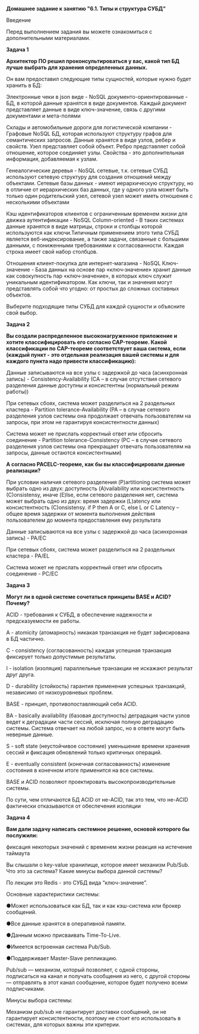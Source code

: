 **Домашнее задание к занятию "6.1. Типы и структура СУБД"**


Введение

Перед выполнением задания вы можете ознакомиться с дополнительными материалами.

**Задача 1**

**Архитектор ПО решил проконсультироваться у вас, какой тип БД лучше выбрать для хранения определенных данных.**

Он вам предоставил следующие типы сущностей, которые нужно будет хранить в БД:

Электронные чеки в json виде - NoSQL документо-ориентированные - БД, в которой данные хранятся в виде документов. 
Каждый документ представляет данные в виде ключ-значение, связь с другими документами и мета-полями

Склады и автомобильные дороги для логистической компании - Графовые NoSQL БД, которая используют структуру графов для 
семантических запросов. Данные хранятся в виде узлов, ребер и свойств. Узел представляет собой объект. Ребро представляет 
собой отношение, которое соединяет узлы. Свойства - это дополнительная информация, добавляемая к узлам.

Генеалогические деревья - NoSQL cетевые, т.к. сетевые СУБД используют сетевую структуру для создания отношений между объектами. 
Сетевые базы данных - имеют иерархическую структуру, но в отличие от иерархических баз данных, где у одного узла может 
быть только один родительский узел, сетевой узел может иметь отношения с несколькими объектами

Кэш идентификаторов клиентов с ограниченным временем жизни для движка аутентификации - NoSQL Column-oriented - В таких 
системах данные хранятся в виде матрицы, строки и столбцы которой используются как ключи.Типичным применением 
этого типа СУБД является веб-индексирование, а также задачи, связанные с большими данными, с пониженными требованиями 
к согласованности. Каждая строка имеет свой набор столбцов.

Отношения клиент-покупка для интернет-магазина - NoSQL Ключ-значение - База данных на основе пар «ключ‑значение» 
хранит данные как совокупность пар «ключ‑значение», в которых ключ служит уникальным идентификатором. 
Как ключи, так и значения могут представлять собой что угодно: от простых до сложных составных объектов.


Выберите подходящие типы СУБД для каждой сущности и объясните свой выбор.


<!-- СУБД можно разделить на следующие категории: 
1)Реляционные
2)Объектно-ориентированные
3) NoSQL: Иерархические, Графовые, Сетевые, Документо-ориентированные, Ключ-значение --> 


**Задача 2**

**Вы создали распределенное высоконагруженное приложение и хотите классифицировать его согласно CAP-теореме. 
Какой классификации по CAP-теореме соответствует ваша система, если (каждый пункт - это отдельная реализация вашей 
системы и для каждого пункта надо привести классификацию):**

Данные записываются на все узлы с задержкой до часа (асинхронная запись) - Consistency-Availability
(CA – в случае отсутствия сетевого разделения данные доступны и консистентны (нормальный режим работы))

При сетевых сбоях, система может разделиться на 2 раздельных кластера - Partition tolerance-Availability
(PA – в случае сетевого разделения узлов системы она продолжает отвечать пользователям на запросы, при этом не гарантируя 
консистентности данных)

Система может не прислать корректный ответ или сбросить соединение - Partition tolerance-Consistency
(PC – в случае сетевого разделения узлов системы она прекращает отвечать пользователям на запросы, данные остаются 
консистентными)

**А согласно PACELC-теореме, как бы вы классифицировали данные реализации?**

При условии наличия сетевого разделения (P)artitioning система может выбрать одно из двух: 
доступность (A)vailability или консистентность (С)onsistensy, 
иначе (E)lse, если сетевого разделения нет, система может выбрать одно из двух: 
время задержки (L)atency или консистентность (С)onsistensy. 
if P then A or C, else L or C
Latency – общее время задержки от момента выполнения действия пользователем до момента предоставления ему результата

Данные записываются на все узлы с задержкой до часа (асинхронная запись) - PA/EC

При сетевых сбоях, система может разделиться на 2 раздельных кластера - PA/EL

Система может не прислать корректный ответ или сбросить соединение - PC/EC


**Задача 3**

**Могут ли в одной системе сочетаться принципы BASE и ACID? Почему?**

ACID - требования к СУБД, в обеспечение надежности и предсказуемости ее работы.

A - atomicity (атомарность) никакая транзакция не будет зафисирована в БД частично.

C - consistency (согласованность) каждая успешная транзакция фиксирует только допустимые результаты.

I - isolation (изоляция) параллельные транзакции не искажают результат друг друга.

D - durability (стойкость) гарантия применения успешных транзакций, независимо от низкоуровневых проблем.


BASE - принцип, противопоставляющий себя ACID.

BA - basically availability (базовая доступность) деградация части узлов ведет к деградации части сессий, 
исключая полную деградацию системы. Система отвечает на любой запрос, но в ответе могут быть неверные данные.

S - soft state (неустойчивое состояние) уменьшение времени хранения сессий и фиксация обновлений только критичных операций.

E - eventually consistent (конечная согласованность) изменение состояния в конечном итоге применится на все системы.

BASE и ACID позволяют проектировать высокопроизводительные системы.

По сути, чем отличаются БД ACID от не-ACID, так это тем, что не-ACID фактически отказываются от обеспечения изоляции



**Задача 4**

**Вам дали задачу написать системное решение, основой которого бы послужили:**

фиксация некоторых значений с временем жизни
реакция на истечение таймаута

Вы слышали о key-value хранилище, которое имеет механизм Pub/Sub. 
Что это за система? Какие минусы выбора данной системы?

По лекции это Redis - это СУБД вида “ключ-значение”.

Основные характеристики системы:

●Может использоваться как БД, так и как кэш-система или брокер сообщений.

●Все данные хранятся в оперативной памяти.

●Данным можно присваивать Time-To-Live.

●Имеется встроенная система Pub/Sub.

●Поддерживает Master-Slave репликацию.


Pub/sub — механизм, который позволяет, с одной стороны, подписаться на канал и получать сообщения из него, 
с другой стороны — отправлять в этот канал сообщение, которое будет получено всеми подписчиками.

Минусы выбора системы:

Механизм pub/sub не гарантирует доставки сообщений, он не гарантирует консистентности, поэтому не стоит его 
использовать в системах, для которых важны эти критерии. 
